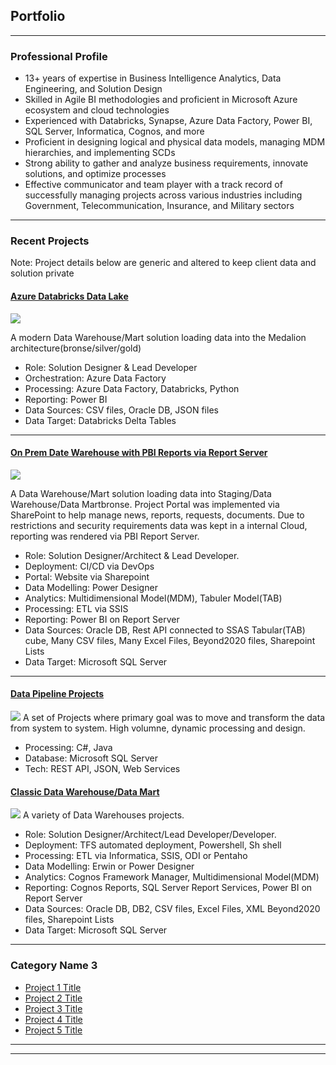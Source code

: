 ## Portfolio

---
### Professional Profile

- 13+ years of expertise in Business Intelligence Analytics, Data Engineering, and Solution Design
- Skilled in Agile BI methodologies and proficient in Microsoft Azure ecosystem and cloud technologies
- Experienced with Databricks, Synapse, Azure Data Factory, Power BI, SQL Server, Informatica, Cognos, and more
- Proficient in designing logical and physical data models, managing MDM hierarchies, and implementing SCDs
- Strong ability to gather and analyze business requirements, innovate solutions, and optimize processes
- Effective communicator and team player with a track record of successfully managing projects across various industries including Government, Telecommunication, Insurance, and Military sectors

---
### Recent Projects
Note: Project details below are generic and altered to keep client data and solution private

#### [Azure Databricks Data Lake](/sample_page.md)
<img src="images/dummy_thumbnail.jpg?raw=true"/>

A modern Data Warehouse/Mart solution loading data into the Medalion architecture(bronse/silver/gold)

- Role: Solution Designer & Lead Developer
- Orchestration: Azure Data Factory
- Processing: Azure Data Factory, Databricks, Python
- Reporting: Power BI
- Data Sources: CSV files, Oracle DB, JSON files
- Data Target: Databricks Delta Tables

---
#### [ On Prem Date Warehouse with PBI Reports via Report Server](sample_page)
<img src="images/dummy_thumbnail.jpg?raw=true"/>

A Data Warehouse/Mart solution loading data into Staging/Data Warehouse/Data Martbronse.  Project Portal was implemented via SharePoint to help manage news, reports, requests, documents.  Due to restrictions and security requirements data was kept in a internal Cloud, reporting was rendered via PBI Report Server.   

- Role: Solution Designer/Architect & Lead Developer.
- Deployment: CI/CD via DevOps
- Portal: Website via Sharepoint
- Data Modelling: Power Designer
- Analytics: Multidimensional Model(MDM), Tabuler Model(TAB)
- Processing: ETL via SSIS
- Reporting: Power BI on Report Server
- Data Sources: Oracle DB, Rest API connected to SSAS Tabular(TAB) cube, Many CSV files, Many Excel Files, Beyond2020 files, Sharepoint Lists
- Data Target: Microsoft SQL Server 


---
#### [Data Pipeline Projects](http://example.com/)
<img src="images/dummy_thumbnail.jpg?raw=true"/>
A set of Projects where primary goal was to move and transform the data from system to system.  High volumne, dynamic processing and design.

- Processing: C#, Java
- Database: Microsoft SQL Server
- Tech: REST API, JSON, Web Services

#### [Classic Data Warehouse/Data Mart](http://example.com/)
<img src="images/dummy_thumbnail.jpg?raw=true"/>
A variety of Data Warehouses projects.

- Role: Solution Designer/Architect/Lead Developer/Developer.
- Deployment: TFS automated deployment, Powershell, Sh shell
- Processing: ETL via Informatica, SSIS, ODI or Pentaho
- Data Modelling: Erwin or Power Designer
- Analytics: Cognos Framework Manager, Multidimensional Model(MDM)
- Reporting: Cognos Reports, SQL Server Report Services, Power BI on Report Server
- Data Sources: Oracle DB, DB2, CSV files, Excel Files, XML Beyond2020 files, Sharepoint Lists
- Data Target: Microsoft SQL Server 


---

### Category Name 3

- [Project 1 Title](http://example.com/)
- [Project 2 Title](http://example.com/)
- [Project 3 Title](http://example.com/)
- [Project 4 Title](http://example.com/)
- [Project 5 Title](http://example.com/)

---




---
<!--<p style="font-size:11px">Page template forked from <a href="https://github.com/evanca/quick-portfolio">evanca</a></p> -->
<!-- Remove above link if you don't want to attibute -->
